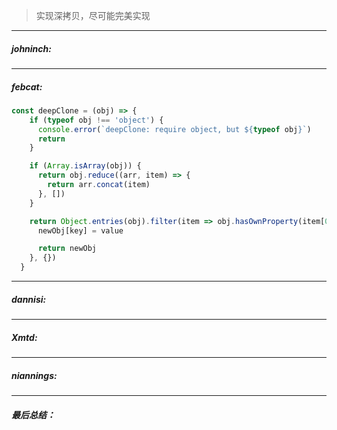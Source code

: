 > 实现深拷贝，尽可能完美实现
----
##### johninch:


----
##### febcat:

```javascript
const deepClone = (obj) => {
    if (typeof obj !== 'object') {
      console.error(`deepClone: require object, but ${typeof obj}`)
      return
    }

    if (Array.isArray(obj)) {
      return obj.reduce((arr, item) => {
        return arr.concat(item)
      }, [])
    }

    return Object.entries(obj).filter(item => obj.hasOwnProperty(item[0])).reduce((newObj, [key, value]) => {
      newObj[key] = value

      return newObj
    }, {})
  }
```

----
##### dannisi:


----
##### Xmtd:



----
##### niannings:


----
##### 最后总结：
